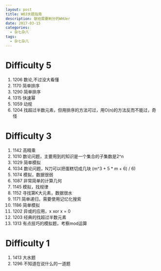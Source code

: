 ```yaml
---
layout: post
title: WOJ水题指南
description: 献给需要刷分的WHUer
date: 2017-03-15
categories: 
  - 杂七杂八
tags:
  - 杂七杂八
---
```


# Difficulty 5
1. 1206 数论,不过没大看懂
1. 1170 简单排序
1. 1290 简单排序
1. 1315 快速幂
1. 1059 动规
1. 1204 找超过半数元素，但用排序的方法可过，用O(n)的方法反而不能过，奇怪


# Difficulty 3
1. 1142 高精乘
1. 1010 数论问题，主要用到的知识是一个集合的子集数是2^n
1. 1029 简单模拟
1. 1034 数论问题，N刀可以把蛋糕切成几块 (m^3 + 5 * m + 6) / 6)
1. 1074 模拟，数据很弱
1. 1087 非常简单的计算几何
1. 1145 模拟，找规律
1. 1152 寻找第K大元素，数据很水
1. 1171 简单递归，需要使用记忆化搜索
1. 1186 简单模拟
1. 1202 异或的应用，x xor x = 0
1. 1203 经典的找超过半数元素
1. 1313 有点技巧的模拟题，考察mod运算

# Difficulty 1
1. 1413 大水题
1. 1296 不知道在说什么的一道题